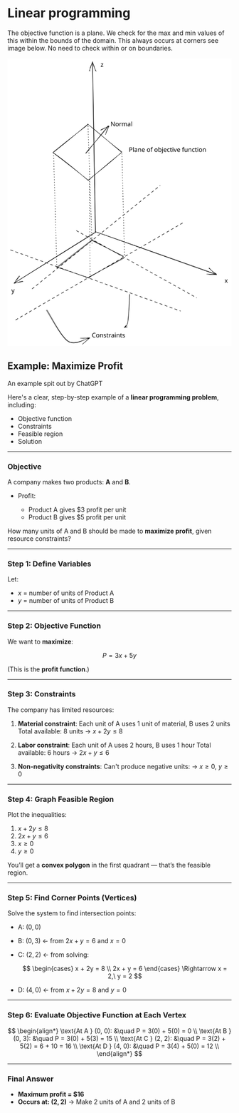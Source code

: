 # Linear programming

The objective function is a plane. We check for the max and min values of this within the bounds of the domain. This always occurs at corners see image below. No need to check within or on boundaries.

![Linrear programming](/public/images/Linear%20programming.svg)

## Example: Maximize Profit

An example spit out by ChatGPT

Here's a clear, step-by-step example of a **linear programming problem**, including:

* Objective function
* Constraints
* Feasible region
* Solution

---

### Objective

A company makes two products: **A** and **B**.

* Profit:

  * Product A gives \$3 profit per unit
  * Product B gives \$5 profit per unit

How many units of A and B should be made to **maximize profit**, given resource constraints?

---

### Step 1: Define Variables

Let:

* $x$ = number of units of Product A
* $y$ = number of units of Product B

---

### Step 2: Objective Function

We want to **maximize**:

$$
P = 3x + 5y
$$

(This is the **profit function**.)

---

### Step 3: Constraints

The company has limited resources:

1. **Material constraint**:
   Each unit of A uses 1 unit of material, B uses 2 units
   Total available: 8 units
   → $x + 2y \leq 8$

2. **Labor constraint**:
   Each unit of A uses 2 hours, B uses 1 hour
   Total available: 6 hours
   → $2x + y \leq 6$

3. **Non-negativity constraints**:
   Can't produce negative units:
   → $x \geq 0,\ y \geq 0$

---

### Step 4: Graph Feasible Region

Plot the inequalities:

1. $x + 2y \leq 8$
2. $2x + y \leq 6$
3. $x \geq 0$
4. $y \geq 0$

You’ll get a **convex polygon** in the first quadrant — that’s the feasible region.

---

### Step 5: Find Corner Points (Vertices)

Solve the system to find intersection points:

* A: $(0, 0)$
* B: $(0, 3)$ ← from $2x + y = 6$ and $x = 0$
* C: $(2, 2)$ ← from solving:

  $$
  \begin{cases}
  x + 2y = 8 \\
  2x + y = 6
  \end{cases}
  \Rightarrow x = 2,\ y = 2
  $$
* D: $(4, 0)$ ← from $x + 2y = 8$ and $y = 0$

---

### Step 6: Evaluate Objective Function at Each Vertex

$$
\begin{align*}
\text{At A } (0, 0): &\quad P = 3(0) + 5(0) = 0 \\
\text{At B } (0, 3): &\quad P = 3(0) + 5(3) = 15 \\
\text{At C } (2, 2): &\quad P = 3(2) + 5(2) = 6 + 10 = 16 \\
\text{At D } (4, 0): &\quad P = 3(4) + 5(0) = 12 \\
\end{align*}
$$

---

### Final Answer

* **Maximum profit = \$16**
* **Occurs at: $(2, 2)$**
  → Make 2 units of A and 2 units of B
